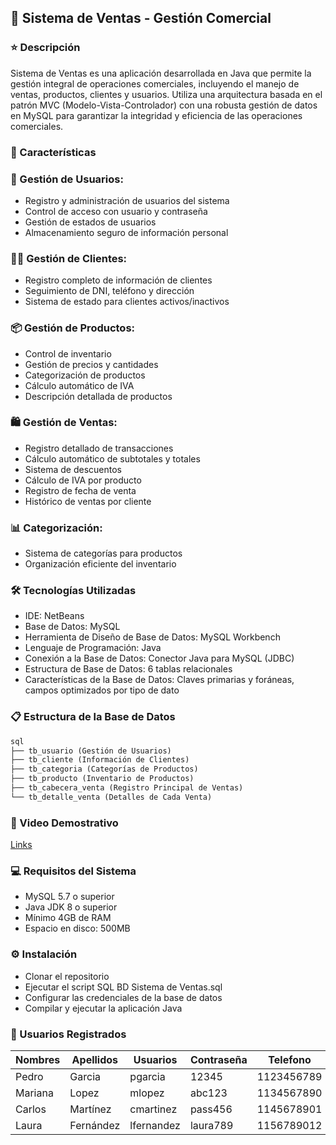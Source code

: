 ## 🏪 Sistema de Ventas - Gestión Comercial

### ⭐ Descripción
Sistema de Ventas es una aplicación desarrollada en Java que permite la gestión integral de operaciones comerciales, incluyendo el manejo de ventas, productos, clientes y usuarios. Utiliza una arquitectura basada en el patrón MVC (Modelo-Vista-Controlador) con una robusta gestión de datos en MySQL para garantizar la integridad y eficiencia de las operaciones comerciales.

### 🚀 Características

### 👥 Gestión de Usuarios:

- Registro y administración de usuarios del sistema
- Control de acceso con usuario y contraseña
- Gestión de estados de usuarios
- Almacenamiento seguro de información personal


### 🧑‍💼 Gestión de Clientes:

- Registro completo de información de clientes
- Seguimiento de DNI, teléfono y dirección
- Sistema de estado para clientes activos/inactivos


### 📦 Gestión de Productos:

- Control de inventario
- Gestión de precios y cantidades
- Categorización de productos
- Cálculo automático de IVA
- Descripción detallada de productos


### 🛍️ Gestión de Ventas:

- Registro detallado de transacciones
- Cálculo automático de subtotales y totales
- Sistema de descuentos
- Cálculo de IVA por producto
- Registro de fecha de venta
- Histórico de ventas por cliente


### 📊 Categorización:

- Sistema de categorías para productos
- Organización eficiente del inventario



### 🛠️ Tecnologías Utilizadas
- IDE: NetBeans
- Base de Datos: MySQL
- Herramienta de Diseño de Base de Datos: MySQL Workbench
- Lenguaje de Programación: Java
- Conexión a la Base de Datos: Conector Java para MySQL (JDBC)
- Estructura de Base de Datos: 6 tablas relacionales
- Características de la Base de Datos: Claves primarias y foráneas, campos optimizados por tipo de dato



### 📋 Estructura de la Base de Datos

```html
sql
├── tb_usuario (Gestión de Usuarios)
├── tb_cliente (Información de Clientes)
├── tb_categoria (Categorías de Productos)
├── tb_producto (Inventario de Productos)
├── tb_cabecera_venta (Registro Principal de Ventas)
└── tb_detalle_venta (Detalles de Cada Venta)
```
### 🎥 Video Demostrativo
[Links]()

### 💻 Requisitos del Sistema

- MySQL 5.7 o superior
- Java JDK 8 o superior
- Mínimo 4GB de RAM
- Espacio en disco: 500MB

### ⚙️ Instalación

- Clonar el repositorio
- Ejecutar el script SQL BD Sistema de Ventas.sql
- Configurar las credenciales de la base de datos
- Compilar y ejecutar la aplicación Java

### 👥 Usuarios Registrados

| Nombres  | Apellidos | Usuarios  | Contraseña | Telefono |
| ------------- | ------------- | ------------- | ------------- | ------------- |
| Pedro | Garcia | pgarcia | 12345 | 1123456789 |
| Mariana | Lopez | mlopez | abc123 | 1134567890 |
| Carlos | Martínez | cmartinez | pass456 | 1145678901 |
| Laura | Fernández | lfernandez | laura789 | 1156789012 |
